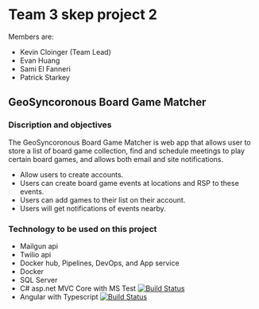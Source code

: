 # Team 3 skep project 2
Members are:
* Kevin Cloinger (Team Lead)
* Evan Huang
* Sami El Fanneri
* Patrick Starkey

## GeoSyncoronous Board Game Matcher
### Discription and objectives

The GeoSyncoronous Board Game Matcher is web app that 
allows user to store a list of board game collection, 
find and schedule meetings to play certain board games, 
and allows both email and site notifications.
* Allow users to create accounts.
* Users can create board game events at locations and RSP to these events.
* Users can add games to their list on their account.
* Users will get notifications of events nearby.

### Technology to be used on this project
* Mailgun api
* Twilio api
* Docker hub, Pipelines, DevOps, and App service
* Docker
* SQL Server
* C# asp.net MVC Core with MS Test
[![Build Status](https://dev.azure.com/team3-skep-project2/team3-skep-project2/_apis/build/status/1905-may06-dotnet.team3-skep-project2%20NG?branchName=master)](https://dev.azure.com/team3-skep-project2/team3-skep-project2/_build/latest?definitionId=5&branchName=master)
* Angular with Typescript
[![Build Status](https://dev.azure.com/team3-skep-project2/team3-skep-project2/_apis/build/status/1905-may06-dotnet.team3-skep-project2%20(1)?branchName=master)](https://dev.azure.com/team3-skep-project2/team3-skep-project2/_build/latest?definitionId=3&branchName=master)

